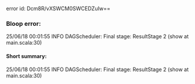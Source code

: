 error id: Dcm8R/vXSWCM0SWCEDZuIw==
### Bloop error:

25/06/18 00:01:55 INFO DAGScheduler: Final stage: ResultStage 2 (show at main.scala:30)
#### Short summary: 

25/06/18 00:01:55 INFO DAGScheduler: Final stage: ResultStage 2 (show at main.scala:30)